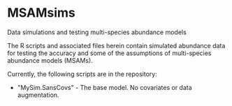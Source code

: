 # MSAMsims
Data simulations and testing multi-species abundance models

The R scripts and associated files herein contain simulated abundance data for testing the accuracy and some of the assumptions of multi-species abundance models (MSAMs). 

Currently, the following scripts are in the repository:
* "MySim.SansCovs" - The base model. No covariates or data augmentation.
